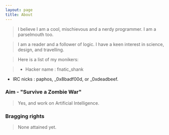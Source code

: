 ```yaml
---
layout: page
title: About
---
```


> I believe I am a cool, mischievous and a nerdy programmer.
I am a parselmouth too.

> I am a reader and a follower of logic. I have a keen interest in science,
> design, and travelling.

> Here is a list of my monikers:

> * Hacker name : fnatic_shank
* IRC nicks : paphos, _0x8badf00d, or _0xdeadbeef.


###  Aim -  "Survive a Zombie War"
>Yes, and work on Artificial Intelligence.

### Bragging rights
>None attained yet.
